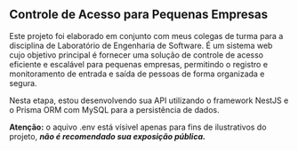 ## Controle de Acesso para Pequenas Empresas
<p>
  Este projeto foi elaborado em conjunto com meus colegas de turma para a disciplina de Laboratório de Engenharia de Software.
É um sistema web cujo objetivo principal é fornecer uma solução de controle de acesso eficiente e escalável para pequenas empresas, permitindo o registro e monitoramento de entrada e saída de pessoas de forma organizada e segura.
</p>
<p>
  Nesta etapa, estou desenvolvendo sua API utilizando o framework NestJS e o Prisma ORM com MySQL para a persistência de dados.</p>
  <p>
 <b>Atenção:</b> o aquivo .env está vísivel apenas para fins de ilustrativos do projeto, <b><i>não é recomendado sua exposição pública.</i></b>
</p>
